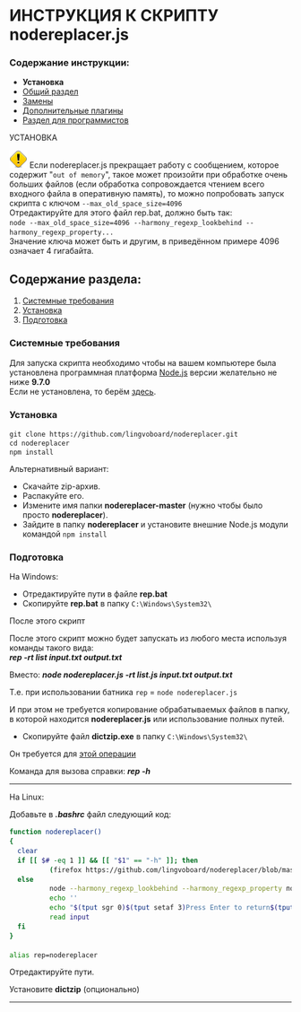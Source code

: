 # ИНСТРУКЦИЯ К СКРИПТУ nodereplacer.js

### Содержание инструкции:

* **Установка**
* [Общий раздел](index.md)
* [Замены](replacer.md)
* [Дополнительные плагины](plugins.md)
* [Раздел для программистов](javascript.md)


УСТАНОВКА

![warning.png](./../warning.png)
Если nodereplacer.js прекращает работу с сообщением, которое содержит "`out of memory`", такое может произойти при обработке очень больших файлов (если обработка сопровождается чтением всего входного файла в оперативную память), то можно попробовать запуск скрипта с ключом `--max_old_space_size=4096`</br>
Отредактируйте для этого файл rep.bat, должно быть так:</br>
`node --max_old_space_size=4096 --harmony_regexp_lookbehind --harmony_regexp_property...`</br>
Значение ключа может быть и другим, в приведённом примере 4096 означает 4 гигабайта.

## Содержание раздела:

1. [Системные требования](#Системные-требования)
2. [Установка](#Установка)
3. [Подготовка](#Подготовка)

### Системные требования

Для запуска скрипта необходимо чтобы на вашем компьютере была установлена программная платформа [Node.js](https://ru.wikipedia.org/wiki/Node.js) версии желательно не ниже **9.7.0**</br>
Если не установлена, то берём [здесь](https://nodejs.org/).

### Установка
```
git clone https://github.com/lingvoboard/nodereplacer.git
cd nodereplacer
npm install
```

Альтернативный вариант:
* Скачайте zip-архив.
* Распакуйте его.
* Измените имя папки **nodereplacer-master** (нужно чтобы было просто **nodereplacer**).
* Зайдите в папку **nodereplacer** и установите внешние Node.js модули командой `npm install`

### Подготовка

На Windows:

* Отредактируйте пути в файле **rep.bat**
* Скопируйте **rep.bat** в папку `C:\Windows\System32\`

После этого скрипт 

После этого скрипт можно будет запускать из любого места используя команды такого вида:</br>
**_rep -rt list input.txt output.txt_**

Вместо:
**_node nodereplacer.js -rt list.js input.txt output.txt_**

Т.е. при использовании батника `rep` = `node nodereplacer.js`

И при этом не требуется копирование обрабатываемых файлов в папку, в которой находится **nodereplacer.js** или использование полных путей.

* Скопируйте файл **dictzip.exe** в папку `C:\Windows\System32\`

Он требуется для [этой операции](/help/files/md/index.md#5-node-nodereplacerjs-inputglsoutputifo)

Команда для вызова справки: **_rep -h_**

<hr>

На Linux:

Добавьте в **_.bashrc_** файл следующий код:

```bash
function nodereplacer()
{
  clear
  if [[ $# -eq 1 ]] && [[ "$1" == "-h" ]]; then
          (firefox https://github.com/lingvoboard/nodereplacer/blob/master/help/files/md/index.md >/dev/null 2>&1 &)
  else
          node --harmony_regexp_lookbehind --harmony_regexp_property полный_путь/nodereplacer.js "$@"
          echo ''
          echo "$(tput sgr 0)$(tput setaf 3)Press Enter to return$(tput sgr 0)"
          read input
  fi      
}

alias rep=nodereplacer
```

Отредактируйте пути.

Установите **dictzip** (опционально)

<hr>

